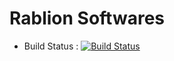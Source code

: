 # Rablion Softwares

- Build Status : [![Build Status](https://img.shields.io/travis/rasoftwares/catalog/master.svg?label=catalog)](https://travis-ci.org/rasoftwares/catalog)
